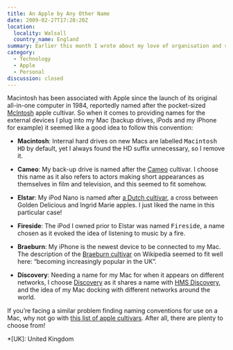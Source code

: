 ```yaml
---
title: An Apple by Any Other Name
date: 2009-02-27T17:28:20Z
location:
  locality: Walsall
  country_name: England
summary: Earlier this month I wrote about my love of organisation and systems. One such example is how I name the devices I attach to my Mac.
category:
  - Technology
  - Apple
  - Personal
discussion: closed
---
```

Macintosh has been associated with Apple since the launch of its original all-in-one computer in 1984, reportedly named after the pocket-sized [McIntosh][1] apple cultivar. So when it comes to providing names for the external devices I plug into my Mac (backup drives, iPods and my iPhone for example) it seemed like a good idea to follow this convention:

* **Macintosh**: Internal hard drives on new Macs are labelled <samp>Macintosh HD</samp> by default, yet I always found the HD suffix unnecessary, so I remove it.

* **Cameo**: My back-up drive is named after the [Cameo][2] cultivar. I choose this name as it also refers to actors making short appearances as themselves in film and television, and this seemed to fit somehow.

* **Elstar**: My iPod Nano is named after [a Dutch cultivar][3], a cross between Golden Delicious and Ingrid Marie apples. I just liked the name in this particular case!

* **Fireside**: The iPod I owned prior to Elstar was named <samp>Fireside</samp>, a name chosen as it evoked the idea of listening to music by a fire.

* **Braeburn**: My iPhone is the newest device to be connected to my Mac. The description of the [Braeburn cultivar][4] on Wikipedia seemed to fit well here: “becoming increasingly popular in the UK”.

* **Discovery**: Needing a name for my Mac for when it appears on different networks, I choose [Discovery][5] as it shares a name with [HMS Discovery][6], and the idea of my Mac docking with different networks around the world.

If you’re facing a similar problem finding naming conventions for use on a Mac, why not go with [this list of apple cultivars][7]. After all, there are plenty to choose from!

[1]: https://en.wikipedia.org/wiki/McIntosh_(apple)
[2]: https://en.wikipedia.org/wiki/Cameo_(apple)
[3]: https://en.wikipedia.org/wiki/Elstar
[4]: https://en.wikipedia.org/wiki/Braeburn
[5]: https://en.wikipedia.org/wiki/Discovery_(apple)
[6]: https://en.wikipedia.org/wiki/HMS_Discovery
[7]: https://en.wikipedia.org/wiki/List_of_apple_cultivars

*[UK]: United Kingdom
